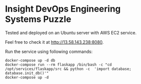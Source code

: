 # Insight DevOps Engineering Systems Puzzle

Tested and deployed on an Ubuntu server with AWS EC2 service.

Feel free to check it at http://13.58.143.238:8080.

Run the service using following commands:
```
docker-compose up -d db
docker-compose run --rm flaskapp /bin/bash -c "cd /opt/services/flaskapp/src && python -c  'import database; database.init_db()'"
docker-compose up -d
```
